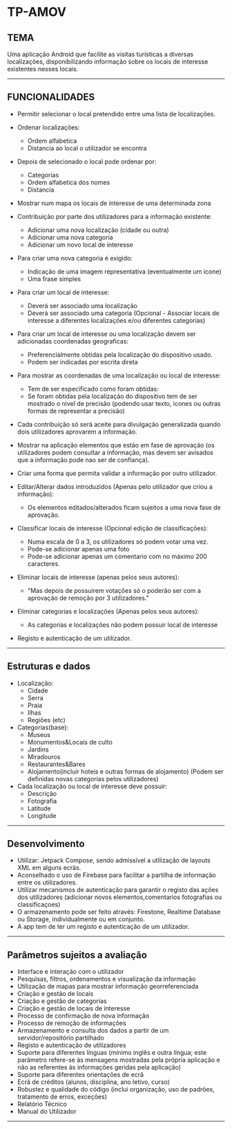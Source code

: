 # TP-AMOV

## TEMA

Uma aplicação Android que facilite as visitas
turísticas a diversas localizações, disponibilizando informação sobre os locais de interesse existentes
nesses locais.

---

## FUNCIONALIDADES

- Permitir selecionar o local pretendido entre uma lista de localizações.

- Ordenar localizações:

  - Ordem alfabetica
  - Distancia ao local o utilizador se encontra

- Depois de selecionado o local pode ordenar por:

  - Categorias
  - Ordem alfabetica dos nomes
  - Distancia

- Mostrar num mapa os locais de interesse de uma determinada zona

- Contribuição por parte dos utilizadores para a informação existente:

  - Adicionar uma nova localização (cidade ou outra)
  - Adicionar uma nova categoria
  - Adicionar um novo local de interesse

- Para criar uma nova categoria é exigido:

  - Indicação de uma imagem representativa (eventualmente um icone)
  - Uma frase simples

- Para criar um local de interesse:

  - Deverá ser associado uma localização
  - Deverá ser associado uma categoria
    (Opcional - Associar locais de interesse a diferentes localizações e/ou diferentes categorias)

- Para criar um local de interesse ou uma localização devem ser adicionadas coordenadas geograficas:

  - Preferencialmente obtidas pela localização do dispositivo usado.
  - Podem ser indicadas por escrita direta

- Para mostrar as coordenadas de uma localização ou local de interesse:

  - Tem de ser especificado como foram obtidas:
  - Se foram obtidas pela localização do dispositivo tem de ser mostrado o nivel de precisão (podendo usar texto, icones ou outras formas de representar a precisão)

- Cada contribuição só será aceite para divulgação generalizada quando dois utilizadores aprovarem a informação.

- Mostrar na aplicação elementos que estão em fase de aprovação (os utilizadores podem consultar a informação, mas devem ser avisados que a informação pode nao ser de confiança).

- Criar uma forma que permita validar a informação por outro utilizador.

- Editar/Alterar dados introduzidos (Apenas pelo utilizador que criou a informação):

  - Os elementos editados/alterados ficam sujeitos a uma nova fase de aprovação.

- Classificar locais de interesse (Opcional edição de classificações):

  - Numa escala de 0 a 3, os utilizadores só podem votar uma vez.
  - Pode-se adicionar apenas uma foto
  - Pode-se adicionar apenas um comentario com no máximo 200 caracteres.

- Eliminar locais de interesse (apenas pelos seus autores):

  - "Mas depois de possuirem votações só o poderão ser com a aprovação de remoção por 3 utilizadores."

- Eliminar categorias e localizações (Apenas pelos seus autores):

  - As categorias e localizações não podem possuir local de interesse

- Registo e autenticação de um utilizador.

---

## Estruturas e dados

- Localização:
  - Cidade
  - Serra
  - Praia
  - Ilhas
  - Regiões
  (etc)
- Categorias(base):
  - Museus
  - Monumentos&Locais de culto
  - Jardins
  - Miradouros
  - Restaurantes&Bares
  - Alojamento(incluir hoteis e outras formas de alojamento)
  (Podem ser definidas novas categorias pelos utilizadores)
- Cada localização ou local de interesse deve possuir:
  - Descrição
  - Fotografia
  - Latitude
  - Longitude

---

## Desenvolvimento

- Utilizar: Jetpack Compose, sendo admissível a utilização de layouts XML em alguns ecrãs.
- Aconselhado o uso de Firebase para facilitar a partilha de informação entre os utilizadores.
- Utilizar mecanismos de autenticação para garantir o registo das ações dos utilizadores (adicionar novos elementos,comentarios fotografias ou classificaçoes)
- O armazenamento pode ser feito através: Firestone, Realtime Database ou Storage, individualmente ou em conjunto.
- A app tem de ter um registo e autenticação de um utilizador.

---

## Parâmetros sujeitos a avaliação

- Interface e interação com o utilizador
- Pesquisas, filtros, ordenamentos e visualização da informação
- Utilização de mapas para mostrar informação georreferenciada
- Criação e gestão de locais
- Criação e gestão de categorias
- Criação e gestão de locais de interesse
- Processo de confirmação de nova informação
- Processo de remoção de informações
- Armazenamento e consulta dos dados a partir de um servidor/repositório partilhado
- Registo e autenticação de utilizadores
- Suporte para diferentes línguas (mínimo inglês e outra língua; este parâmetro refere-se às mensagens mostradas pela própria aplicação e não as referentes às informações geridas pela aplicação)
- Suporte para diferentes orientações de ecrã
- Ecrã de créditos (alunos, disciplina, ano letivo, curso)
- Robustez e qualidade do código (inclui organização, uso de padrões, tratamento de erros, exceções)
- Relatório Técnico
- Manual do Utilizador

---
